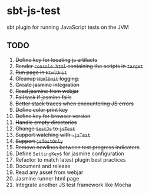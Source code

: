 # sbt-js-test
sbt plugin for running JavaScript tests on the JVM

## TODO
1.  ~~Define key for locating js artifacts~~
2.  ~~Render `console.html` containing the scripts in `target`~~
3.  ~~Run page in `HtmlUnit`~~
4.  ~~Cleanup `HtmlUnit` logging.~~
5.  ~~Create jasmine integration~~
6.  ~~Read jasmine from webjar~~
7.  ~~Fail task if jasmine fails~~
8.  ~~Better stack traces when encountering JS errors~~
9.  ~~Define color print key~~
10. ~~Define key for browser version~~
11. ~~Handle empty directories~~
12. ~~Change `testJs` to `jsTest`~~
13. ~~Support watching with `~jsTest`~~
14. ~~Support `jsTestOnly`~~ 
15. ~~Remove newlines between test progress indicators~~
16. Define `SettingKey`s for jasmine configuration
17. Refactor to match latest plugin best practices
18. Document and release
19. Read any asset from webjar
20. Jasmine runner html page
21. Integrate another JS test framework like Mocha
